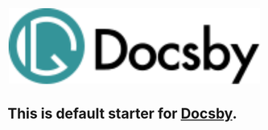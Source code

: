 <center><img src="./src/images/Docsby_Logo.svg" width="500"></center>

# This is default starter for [Docsby](https://github.com/marckraw/docsby).
